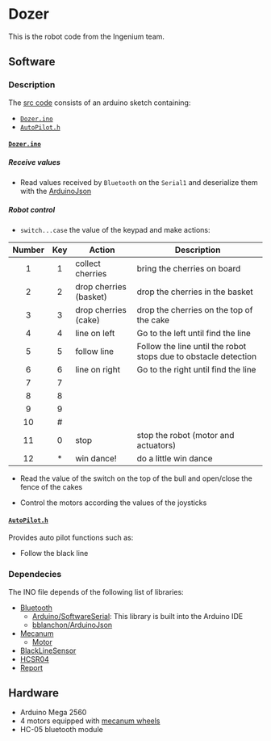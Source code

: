 # Dozer
This is the robot code from the Ingenium team.

## Software
### Description
The [src code](./src/) consists of an arduino sketch containing:
* [`Dozer.ino`](#dozerino)
* [`AutoPilot.h`](#autopiloth)

#### [`Dozer.ino`](./src/Dozer/Dozer.ino)
##### Receive values
* Read values received by `Bluetooth` on the `Serial1` and deserialize them with the [ArduinoJson](https://github.com/bblanchon/ArduinoJson)

##### Robot control
* `switch...case` the value of the keypad and make actions:

| Number | Key    | Action                 | Description                          |
| :----: | :----: | ---------------------- | ------------------------------------ |
| 1      | 1      | collect cherries       | bring the cherries on board          |
| 2      | 2      | drop cherries (basket) | drop the cherries in the basket      |
| 3      | 3      | drop cherries (cake)   | drop the cherries on the top of the cake |
| 4      | 4      | line on left           | Go to the left until find the line   |
| 5      | 5      | follow line            | Follow the line until the robot stops due to obstacle detection |
| 6      | 6      | line on right          | Go to the right until find the line  |
| 7      | 7      |                        |                                      |
| 8      | 8      |                        |                                      |
| 9      | 9      |                        |                                      |
| 10     | #      |                        |                                      |
| 11     | 0      | stop                   | stop the robot (motor and actuators) |
| 12     | *      | win dance!             | do a little win dance                |

* Read the value of the switch on the top of the bull and open/close the fence of the cakes

* Control the motors according the values of the joysticks

#### [`AutoPilot.h`](./src/Dozer/AutoPilot.h)
Provides auto pilot functions such as:
* Follow the black line

### Dependecies
The INO file depends of the following list of libraries:
* [Bluetooth](https://github.com/IngeniumTeam/Bluetooth)
    * [Arduino/SoftwareSerial](https://docs.arduino.cc/learn/built-in-libraries/software-serial): This library is built into the Arduino IDE
    * [bblanchon/ArduinoJson](https://github.com/bblanchon/ArduinoJson)
* [Mecanum](https://github.com/IngeniumTeam/Mecanum)
    * [Motor](https://github.com/IngeniumTeam/Motor)
* [BlackLineSensor](https://github.com/IngeniumTeam/BlackLineSensor)
* [HCSR04](https://github.com/IngeniumTeam/HCSR04)
* [Report](https://github.com/IngeniumTeam/Report)

## Hardware
* Arduino Mega 2560
* 4 motors equipped with [mecanum wheels](https://en.wikipedia.org/wiki/Mecanum_wheel)
* HC-05 bluetooth module
